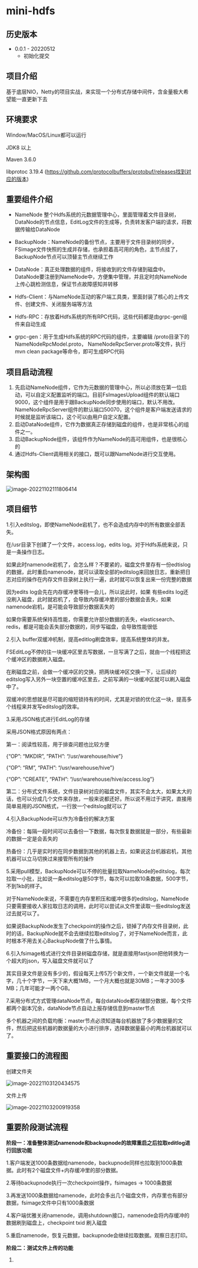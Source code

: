 # mini-hdfs

## 历史版本

* 0.0.1 - 20220512
  *  初始化提交
  

## 项目介绍
 基于底层NIO，Netty的项目实战，来实现一个分布式存储中间件，含金量极大希望能一直更新下去



## 环境要求

Window/MacOS/Linux都可以运行

JDK8 以上

Maven 3.6.0

libprotoc 3.19.4 (https://github.com/protocolbuffers/protobuf/releases找到对应的版本)



## 重要组件介绍

* NameNode   整个Hdfs系统的元数据管理中心，里面管理着文件目录树，DataNode的节点信息，EditLog文件的生成等，负责转发客户端的请求，将数据传输给DataNode

* BackupNode：NameNode的备份节点，主要用于文件目录树的同步，FSimage文件快照的生成并存储，也承担着高可用的角色，主节点挂了，BackupNode节点可以顶替主节点继续工作

* DataNode：真正处理数据的组件，将接收到的文件存储到磁盘中。DataNode要注册到NameNode中，方便集中管理，并且定时向NameNode上传心跳检测信息，保证节点故障感知并转移

* Hdfs-Client：与NameNode互动的客户端工具类，里面封装了核心的上传文件、创建文件、关闭服务端等方法

* Hdfs-RPC：存放着Hdfs系统的所有RPC代码，这些代码都是由grpc-gen组件来自动生成

* grpc-gen：用于生成Hdfs系统的RPC代码的组件，主要编辑 /proto目录下的NameNodeRpcModel.proto， NameNodeRpcServer.proto等文件，执行mvn clean package等命令，即可生成RPC代码

  

## 项目启动流程

1. 先启动NameNode组件，它作为元数据的管理中心，所以必须放在第一位启动，可以自定义配置监听的端口。目前FsImagesUpload组件的默认端口 9000，这个组件是用于跟BackupNode同步使用的端口，默认不用改。 NameNodeRpcServer组件的默认端口50070，这个组件是客户端发送请求的时候就是监听该端口，这个可以由用户自定义配置。
2. 启动DataNode组件，它作为数据真正存储到磁盘的组件，也是非常核心的组件之一。
3. 启动BackupNode组件，该组件作为NameNode的高可用组件，也是很核心的
4. 通过Hdfs-Client调用相关的接口，既可以跟NameNode进行交互使用。



## 架构图

![image-20221102111806414](/Users/linhaibo/Documents/code/personal/mini-hdfs/README.assets/架构图.png)





## 项目细节

1.引入editslog，即使NameNode宕机了，也不会造成内存中的所有数据全部丢失。

在/usr目录下创建了一个文件，access.log，edits log。对于Hdfs系统来说，只是一条操作日志。

如果此时namenode宕机了，会怎么样？不要紧的，磁盘文件里存有一份edtislog的数据，此时重启namenode，就可以读取全部的editslog来回放日志，重新把日志对应的操作在内存文件目录树上执行一遍，此时就可以恢复出来一份完整的数据

因为edits log会先在内存缓冲里等待一会儿，所以说此时，如果 有些edits log还没刷入磁盘，此时就宕机了，会导致内存缓冲里的部分数据会丢失，如果namenode宕机，是可能会导致部分数据丢失的

如果你需要系统保持高性能，你需要允许部分数据的丢失，elasticsearch、redis，都是可能会丢失部分数据的，同步写磁盘，会导致性能很低



2.引入 buffer双缓冲机制，提高editlog刷盘效率，提高系统整体的并发。

FSEditLog不停的往一块缓冲区里去写数据，一旦写满了之后，就由一个线程把这个缓冲区的数据刷入磁盘。

在刷磁盘之前，会做一个缓冲区的交换，把两块缓冲区交换一下，让后续的editslog写入另外一块空置的缓冲区里去，之前写满的一块缓冲区就可以刷入磁盘中了。

双缓冲的思想就是尽可能的缩短锁持有的时间，尤其是对锁的优化这一块，提高多个线程来并发写editslog的效率。



3.采用JSON格式进行EditLog的存储

采用JSON格式原因有两点：

第一：阅读性较高，用于排查问题也比较方便

{“OP”: “MKDIR”, “PATH”: “/usr/warehouse/hive”}

{“OP”: “RM”, “PATH”: “/usr/warehouse/hive”}

{“OP”: “CREATE”, “PATH”: “/usr/warehouse/hive/access.log”}

第二：分布式文件系统，文件目录树对应的磁盘文件，其实不会太大，如果太大的话，也可以分成几个文件来存放，一般来说都还好。所以说不用过于讲究，直接用简单易用的JSON格式，一行放一个editslog就可以了



4.引入BackupNode可以作为冷备份的解决方案

冷备份：每隔一段时间可以去备份一下数据，每次恢复数据就是一部分，有些最新的数据一定是会丢失的

热备份：几乎是实时的在同步数据到其他的机器上去，如果说这台机器宕机，其他机器可以立马切换过来接管所有的操作



5.采用pull模型，BackupNode可以不停的批量拉取NameNode的editslog，每次拉取一小批，比如说一条editslog是50字节，每次可以拉取10条数据，500字节，不到1kb的样子。

对于NameNode来说，不需要在内存里积压和缓冲很多的editslog，NameNode只要需要接收人家拉取日志的调用，此时可以尝试从文件里读取一些editslog发送过去就可以了。

如果说BackupNode发生了checkpoint的操作之后，锁掉了内存文件目录树，此时的话，BackupNode就不会去继续拉取editslog了，对于NameNode而言，此时根本不用去关心BackupNode做了什么事情。



6.引入fsimage格式进行文件目录树磁盘存储，就是直接用fastjson把他转换为一个超大的json，写入磁盘文件就可以了

其实目录文件是没有多少的，假设每天上传5万个新文件，一个新文件就是一个名字，几十个字节，一天下来大概1MB，一个月大概也就是30MB；一年才300多MB；几年可能才一两个GB。



7.采用分布式方式管理dataNode节点，每台dataNode都存储部分数据，每个文件都两个副本冗余，dataNode节点自动上报存储信息到master节点

多个机器之间的负载均衡：master节点必须知道每台机器放了多少数据量的文件，然后把这些机器的数据量的大小进行排序，选择数据量最小的两台机器就可以了。





## 重要接口的流程图



创建文件夹

![image-20221103120434575](/Users/linhaibo/Documents/code/personal/mini-hdfs/README.assets/image-20221103120434575.png)



文件上传

![image-20221103200919358](/Users/linhaibo/Documents/code/personal/mini-hdfs/README.assets/image-20221103200919358.png)

## 重要阶段测试流程

**阶段一：准备整体测试namenode和backupnode的故障重启之后拉取editlog进行回放功能**

1.客户端发送1000条数据给namenode，backupnode同样也拉取到1000条数据。此时有2个磁盘文件+内存缓冲里的部分数据。

2.等待backupnode执行一次checkpoint操作，fsimages -> 1000条数据

3.再发送1000条数据给namenode，此时会多出几个磁盘文件，内存里也有部分数据，fsimage文件中只有1000条数据

4.客户端优雅关闭namenode，调用shutdown接口，namenode会将内存缓冲的数据刷到磁盘上，checkpoint txid 刷入磁盘

5.重启namenode，恢复元数据，backupnode会继续拉取数据。观察日志打印。





**阶段二：测试文件上传的功能**

1.
